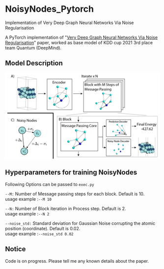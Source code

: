 # NoisyNodes_Pytorch
Implementation of Very Deep Graph Neural Networks Via Noise Regularisation

A PyTorch implementation of "<a href="https://arxiv.org/abs/2106.07971">Very Deep Graph Neural Networks Via Noise Regularisation</a>" paper, worked as base model of KDD cup 2021 3rd place team Quantum (DeepMind).


## Model Description
<img src="img/image.png" width="700px"></img>


## Hyperparameters for training NoisyNodes
Following Options can be passed to `exec.py`


`--M:`
Number of Message passing steps for each block. Default is 10.  
usage example :`--M 10`  


`--N:`
Number of Block iteration in Process step. Default is 2.  
usage example :`--N 2`  


`--noise_std:`
Standard deviation for Gaussian Noise corrupting the atomic position (coordinate). Default is 0.02.  
usage example :`--noise_std 0.02`



## Notice
Code is on progress. Please tell me any known details about the paper. 